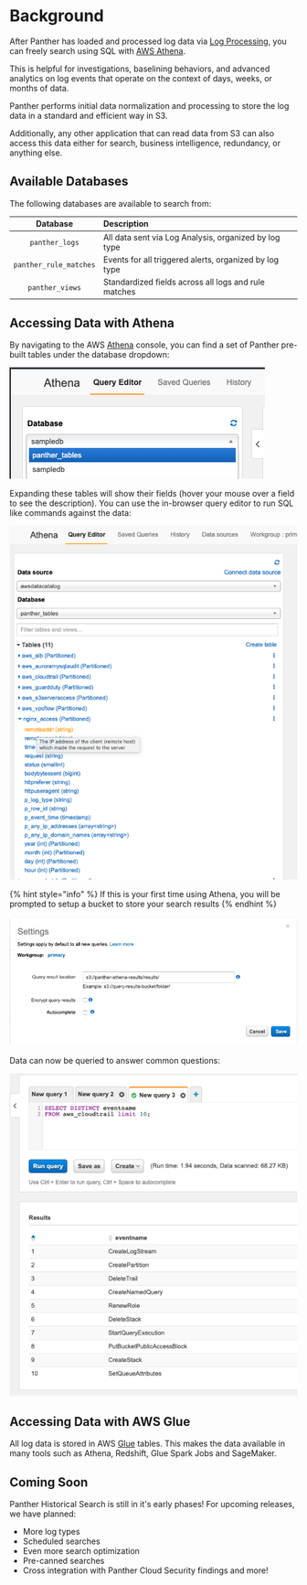 # Background

After Panther has loaded and processed log data via [Log Processing](../log-analysis/log-processing.md), you can freely search using SQL with [AWS Athena](https://aws.amazon.com/athena/).

This is helpful for investigations, baselining behaviors, and advanced analytics on log events that operate on the context of days, weeks, or months of data.

Panther performs initial data normalization and processing to store the log data in a standard and efficient way in S3.

Additionally, any other application that can read data from S3 can also access this data either for search, business intelligence, redundancy, or anything else.

## Available Databases

The following databases are available to search from:

| Database | Description |
| :---: | :--- |
| `panther_logs` | All data sent via Log Analysis, organized by log type |
| `panther_rule_matches` | Events for all triggered alerts, organized by log type |
| `panther_views` | Standardized fields across all logs and rule matches |

## Accessing Data with Athena

By navigating to the AWS [Athena](https://console.aws.amazon.com/athena/home) console, you can find a set of Panther pre-built tables under the database dropdown:

![Athena Tables](../.gitbook/assets/screen-shot-2020-01-22-at-2.13.07-pm%20%281%29.png)

Expanding these tables will show their fields \(hover your mouse over a field to see the description\). You can use the in-browser query editor to run SQL like commands against the data:

![Athena Columns](../.gitbook/assets/athenatableswithcolumndescriptions.png)

{% hint style="info" %}
If this is your first time using Athena, you will be prompted to setup a bucket to store your search results
{% endhint %}

![Athena Settings](../.gitbook/assets/screen-shot-2020-01-22-at-2.16.28-pm%20%281%29.png)

Data can now be queried to answer common questions:

![Athena Query](../.gitbook/assets/screen-shot-2020-01-22-at-2.18.33-pm%20%282%29.png)

## Accessing Data with AWS Glue

All log data is stored in AWS [Glue](https://aws.amazon.com/glue/) tables. This makes the data available in many tools such as Athena, Redshift, Glue Spark Jobs and SageMaker.

## Coming Soon

Panther Historical Search is still in it's early phases! For upcoming releases, we have planned:

* More log types
* Scheduled searches
* Even more search optimization
* Pre-canned searches
* Cross integration with Panther Cloud Security findings and more!

